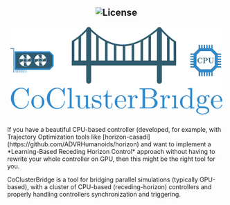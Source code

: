 <h2 align="center" style="text-decoration: none;"> <img src="https://img.shields.io/badge/License-GPLv2-purple.svg" alt="License">

![icon.svg](docs/images/logo.svg)

</h2>
If you have a beautiful CPU-based controller (developed, for example, with Trajectory Optimization tools like [horizon-casadi](https://github.com/ADVRHumanoids/horizon) and want to implement a *Learning-Based Receding Horizon Control* approach without having to rewrite your whole controller on GPU, then this might be the right tool for you. 

CoClusterBridge is a tool for bridging parallel simulations (typically GPU-based), with a cluster of CPU-based (receding-horizon) controllers and properly handling controllers synchronization and triggering.
